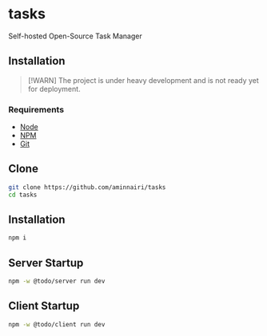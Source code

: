 # tasks

Self-hosted Open-Source Task Manager

## Installation

> [!WARN]
> The project is under heavy development and is not ready yet for deployment.


### Requirements

- [Node](https://nodejs.org)
- [NPM](https://npmjs.com)
- [Git](https://git-scm.com/)

## Clone

```bash
git clone https://github.com/aminnairi/tasks
cd tasks
```

## Installation

```bash
npm i
```

## Server Startup

```bash
npm -w @todo/server run dev
```

## Client Startup

```bash
npm -w @todo/client run dev
```